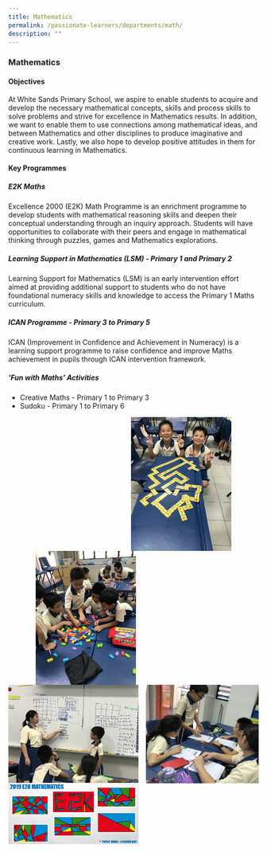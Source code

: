 ```yaml
---
title: Mathematics
permalink: /passionate-learners/departments/math/
description: ""
---
```

### **Mathematics**
#### **Objectives**
At White Sands Primary School, we aspire to enable students to acquire and develop the necessary mathematical concepts, skills and process skills to solve problems and strive for excellence in Mathematics results. In addition, we want to enable them to use connections among mathematical ideas, and between Mathematics and other disciplines to produce imaginative and creative work. Lastly, we also hope to develop positive attitudes in them for continuous learning in Mathematics.

#### **Key Programmes**
##### **E2K Maths**
Excellence 2000 (E2K) Math Programme is an enrichment programme to develop students with mathematical reasoning skills and deepen their conceptual understanding through an inquiry approach. Students will have opportunities to collaborate with their peers and engage in mathematical thinking through puzzles, games and Mathematics explorations.

##### **Learning Support in Mathematics (LSM) - Primary 1 and Primary 2**
Learning Support for Mathematics (LSM) is an early intervention effort aimed at providing additional support to students who do not have foundational numeracy skills and knowledge to access the Primary 1 Maths curriculum.

##### **ICAN Programme - Primary 3 to Primary 5**
ICAN (Improvement in Confidence and Achievement in Numeracy) is a learning support programme to raise confidence and improve Maths achievement in pupils through ICAN intervention framework.

##### **'Fun with Maths' Activities**
*   Creative Maths - Primary 1 to Primary 3
*   Sudoku - Primary 1 to Primary 6

<img src="/images/math1.jpeg" style="width:40%;margin-right:55px;" align = "right">
<img src="/images/math2.jpg" style="width:40%;margin-left:55px;" align = "left">

<br clear="left">

<img src="/images/math3.jpg" style="width:52%" align=left>
<img src="/images/math4.jpg" style="width:45%" align=right>

<br clear="left">

<img src="/images/math5.jpg" style="width:52%" align=left>